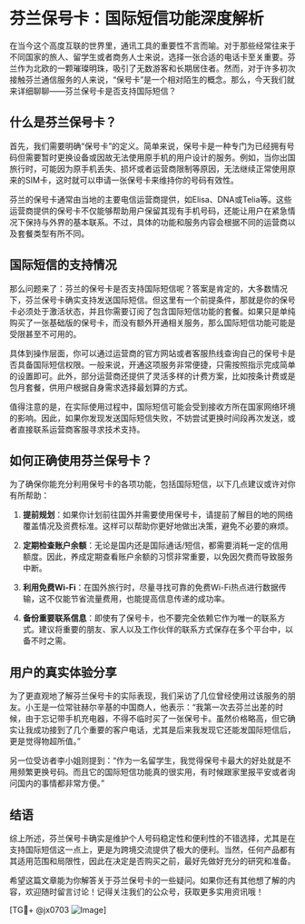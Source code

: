 # 芬兰保号卡：国际短信功能深度解析

在当今这个高度互联的世界里，通讯工具的重要性不言而喻。对于那些经常往来于不同国家的旅人、留学生或者商务人士来说，选择一张合适的电话卡至关重要。芬兰作为北欧的一颗璀璨明珠，吸引了无数游客和长期居住者。然而，对于许多初次接触芬兰通信服务的人来说，“保号卡”是一个相对陌生的概念。那么，今天我们就来详细聊聊——芬兰保号卡是否支持国际短信？

## 什么是芬兰保号卡？

首先，我们需要明确“保号卡”的定义。简单来说，保号卡是一种专门为已经拥有号码但需要暂时更换设备或因故无法使用原手机的用户设计的服务。例如，当你出国旅行时，可能因为原手机丢失、损坏或者运营商限制等原因，无法继续正常使用原来的SIM卡，这时就可以申请一张保号卡来维持你的号码有效性。

芬兰的保号卡通常由当地的主要电信运营商提供，如Elisa、DNA或Telia等。这些运营商提供的保号卡不仅能够帮助用户保留其现有手机号码，还能让用户在紧急情况下保持与外界的基本联系。不过，具体的功能和服务内容会根据不同的运营商以及套餐类型有所不同。

## 国际短信的支持情况

那么问题来了：芬兰的保号卡是否支持国际短信呢？答案是肯定的，大多数情况下，芬兰保号卡确实支持发送国际短信。但这里有一个前提条件，那就是你的保号卡必须处于激活状态，并且你需要订阅了包含国际短信功能的套餐。如果只是单纯购买了一张基础版的保号卡，而没有额外开通相关服务，那么国际短信功能可能是受限甚至不可用的。

具体到操作层面，你可以通过运营商的官方网站或者客服热线查询自己的保号卡是否具备国际短信权限。一般来说，开通这项服务非常便捷，只需按照指示完成简单的设置即可。此外，部分运营商还提供了灵活多样的计费方案，比如按条计费或是包月套餐，供用户根据自身需求选择最划算的方式。

值得注意的是，在实际使用过程中，国际短信可能会受到接收方所在国家网络环境的影响。因此，如果你发现发送国际短信失败，不妨尝试更换时间段再次发送，或者直接联系运营商客服寻求技术支持。

## 如何正确使用芬兰保号卡？

为了确保你能充分利用保号卡的各项功能，包括国际短信，以下几点建议或许对你有所帮助：

1. **提前规划**：如果你计划前往国外并需要使用保号卡，请提前了解目的地的网络覆盖情况及资费标准。这样可以帮助你更好地做出决策，避免不必要的麻烦。
   
2. **定期检查账户余额**：无论是国内还是国际通话/短信，都需要消耗一定的信用额度。因此，养成定期查看账户余额的习惯非常重要，以免因欠费而导致服务中断。

3. **利用免费Wi-Fi**：在国外旅行时，尽量寻找可靠的免费Wi-Fi热点进行数据传输，这不仅能节省流量费用，也能提高信息传递的成功率。

4. **备份重要联系信息**：即使有了保号卡，也不要完全依赖它作为唯一的联系方式。建议将重要的朋友、家人以及工作伙伴的联系方式保存在多个平台中，以备不时之需。

## 用户的真实体验分享

为了更直观地了解芬兰保号卡的实际表现，我们采访了几位曾经使用过该服务的朋友。小王是一位常驻赫尔辛基的中国商人，他表示：“我第一次去芬兰出差的时候，由于忘记带手机充电器，不得不临时买了一张保号卡。虽然价格略高，但它确实让我成功接到了几个重要的客户电话，尤其是后来我发现它还能发国际短信后，更是觉得物超所值。”

另一位受访者李小姐则提到：“作为一名留学生，我觉得保号卡最大的好处就是不用频繁更换号码。而且它的国际短信功能真的很实用，有时候跟家里报平安或者询问国内的事情都非常方便。”

## 结语

综上所述，芬兰保号卡确实是维护个人号码稳定性和便利性的不错选择，尤其是在支持国际短信这一点上，更是为跨境交流提供了极大的便利。当然，任何产品都有其适用范围和局限性，因此在决定是否购买之前，最好先做好充分的研究和准备。

希望这篇文章能为你解答关于芬兰保号卡的一些疑问。如果你还有其他想了解的内容，欢迎随时留言讨论！记得关注我们的公众号，获取更多实用资讯哦！

[TG💪+ @jx0703 ![Image](https://github.com/user-attachments/assets/dbca1d08-cadb-493c-b0ec-ad6f7a83f270)]